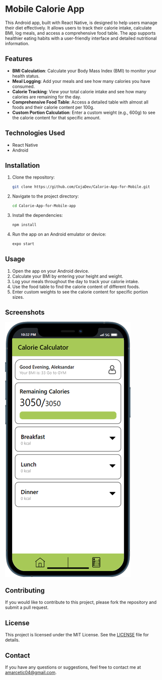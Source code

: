 # Mobile Calorie App

This Android app, built with React Native, is designed to help users manage their diet effectively. It allows users to track their calorie intake, calculate BMI, log meals, and access a comprehensive food table. The app supports healthier eating habits with a user-friendly interface and detailed nutritional information.

## Features

- **BMI Calculation**: Calculate your Body Mass Index (BMI) to monitor your health status.
- **Meal Logging**: Add your meals and see how many calories you have consumed.
- **Calorie Tracking**: View your total calorie intake and see how many calories are remaining for the day.
- **Comprehensive Food Table**: Access a detailed table with almost all foods and their calorie content per 100g.
- **Custom Portion Calculation**: Enter a custom weight (e.g., 600g) to see the calorie content for that specific amount.

## Technologies Used

- React Native
- Android

## Installation

1. Clone the repository:
    ```sh
    git clone https://github.com/CojaDev/Calorie-App-for-Mobile.git
    ```
2. Navigate to the project directory:
    ```sh
    cd Calorie-App-for-Mobile-app
    ```
3. Install the dependencies:
    ```sh
    npm install
    ```
4. Run the app on an Android emulator or device:
    ```sh
    expo start
    ```

## Usage

1. Open the app on your Android device.
2. Calculate your BMI by entering your height and weight.
3. Log your meals throughout the day to track your calorie intake.
4. Use the food table to find the calorie content of different foods.
5. Enter custom weights to see the calorie content for specific portion sizes.

## Screenshots

![Calorie App](cal.png)

## Contributing

If you would like to contribute to this project, please fork the repository and submit a pull request.

## License

This project is licensed under the MIT License. See the [LICENSE](LICENSE) file for details.

## Contact

If you have any questions or suggestions, feel free to contact me at [amarcetic04@gmail.com](mailto:amarcetic04@gmail.com).
